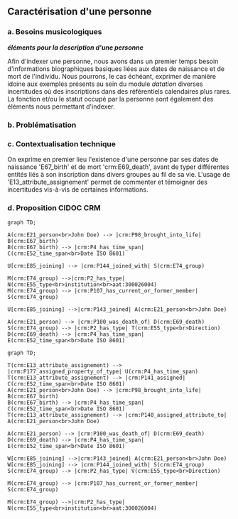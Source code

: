 ## Caractérisation d'une personne

### a. Besoins musicologiques

**_éléments pour la description d'une personne_**

Afin d'indexer une personne, nous avons dans un premier temps besoin d'informations biographiques basiques liées aux dates de naissance et de mort de l'individu. Nous pourrons, le cas échéant, exprimer de manière idoine aux exemples présents au sein du module _datation_ diverses incertitudes où des inscriptions dans des référentiels calendaires plus rares. La fonction et/ou le statut occupé par la personne sont également des éléments nous permettant d'indexer. 

### b. Problématisation

### c. Contextualisation technique

On exprime en premier lieu l'existence d'une personne par ses dates de naissance 'E67_birth' et de mort 'crm:E69_death', avant de typer différentes entités liés à son inscription dans divers groupes au fil de sa vie. L'usage de 'E13_attribute_assignement' permet de commenter et témoigner des incertitudes vis-à-vis de certaines informations.

### d. Proposition CIDOC CRM

```mermaid
graph TD;

A(crm:E21_person<br>John Doe) --> |crm:P98_brought_into_life| B(crm:E67_birth)
B(crm:E67_birth) --> |crm:P4_has_time_span| C(crm:E52_time_span<br>Date ISO 8601)

U[crm:E85_joining] --> |crm:P144_joined_with| S(crm:E74_group)

M(crm:E74_group) -->|crm:P2_has_type| N(crm:E55_type<br>institution<br>aat:300026004)
M(crm:E74_group) --> |crm:P107_has_current_or_former_member| S(crm:E74_group)

U[crm:E85_joining] -->|crm:P143_joined| A(crm:E21_person<br>John Doe)

A(crm:E21_person) --> |crm:P100_was_death_of| D(crm:E69_death)
S(crm:E74_group) --> |crm:P2_has_type| T(crm:E55_type<br>Direction)
D(crm:E69_death) --> |crm:P4_has_time_span| E(crm:E52_time_span<br>Date ISO 8601)

```


```mermaid
graph TD;

T(crm:E13_attribute_assignement) --> |crm:P177_assigned_property_of_type| U(crm:P4_has_time_span)
T(crm:E13_attribute_assignement) --> |crm:P141_assigned| C(crm:E52_time_span<br>Date ISO 8601)
A(crm:E21_person<br>John Doe) --> |crm:P98_brought_into_life| B(crm:E67_birth)
B(crm:E67_birth) --> |crm:P4_has_time_span| C(crm:E52_time_span<br>Date ISO 8601)
T(crm:E13_attribute_assignement) --> |crm:P140_assigned_attribute_to| A(crm:E21_person<br>John Doe)

A(crm:E21_person) --> |crm:P100_was_death_of| D(crm:E69_death)
D(crm:E69_death) --> |crm:P4_has_time_span| E(crm:E52_time_span<br>Date ISO 8601)

W[crm:E85_joining] -->|crm:P143_joined| A(crm:E21_person<br>John Doe)
W[crm:E85_joining] --> |crm:P144_joined_with| S(crm:E74_group)
S(crm:E74_group) --> |crm:P2_has_type| V(crm:E55_type<br>Direction)

M(crm:E74_group) --> |crm:P107_has_current_or_former_member| S(crm:E74_group)

M(crm:E74_group) -->|crm:P2_has_type| N(crm:E55_type<br>institution<br>aat:300026004)
```
